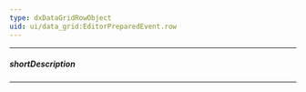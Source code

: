 ```yaml
---
type: dxDataGridRowObject
uid: ui/data_grid:EditorPreparedEvent.row
---
```

---
##### shortDescription
<!-- Description goes here -->

---
<!-- Description goes here -->